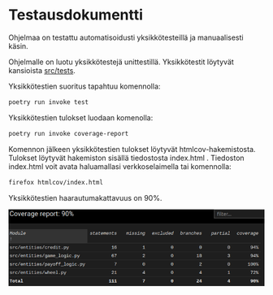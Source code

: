 Testausdokumentti
=================
Ohjelmaa on testattu automatisoidusti yksikkötesteillä ja manuaalisesti käsin. 

Ohjelmalle on luotu yksikkötestejä unittestillä. Yksikkötestit löytyvät kansioista [src/tests](https://github.com/hzville/ohte-harjoitustyo-2021/blob/master/dokumentaatio/vaatimusmaarittely.md).
 
Yksikkötestien suoritus tapahtuu komennolla:
```bash
poetry run invoke test
```

Yksikkötestien tulokset luodaan komenolla:
```bash
poetry run invoke coverage-report
```

Komennon jälkeen yksikkötestien tulokset löytyvät htmlcov-hakemistosta. Tulokset löytyvät hakemiston sisällä tiedostosta index.html . Tiedoston index.html voit 
avata haluamallasi verkkoselaimella tai komennolla:
```bash
firefox htmlcov/index.html
```
Yksikkötestien haarautumakattavuus on 90%. 


![coverage_report](./kuvat/coverage_report.png)

